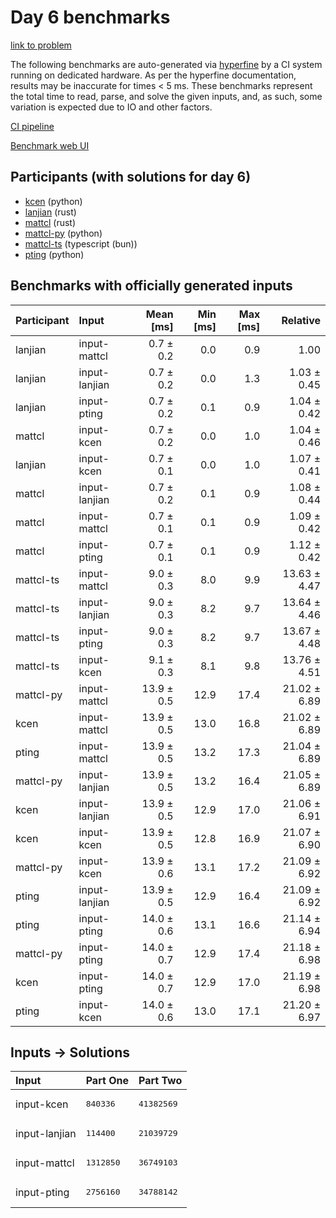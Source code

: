 # Day 6 benchmarks

[link to problem](https://adventofcode.com/2023/day/6)

The following benchmarks are auto-generated via
[hyperfine](https://github.com/sharkdp/hyperfine) by a CI system running on
dedicated hardware. As per the hyperfine documentation, results may be
inaccurate for times < 5 ms. These benchmarks represent the total time to read,
parse, and solve the given inputs, and, as such, some variation is expected due
to IO and other factors.

[CI pipeline](http://ci.papercode.net:8080/teams/main/pipelines/aoc2023)

[Benchmark web UI](https://aoc.ancalagon.black)


## Participants (with solutions for day 6)

- [kcen](https://github.com/kcen/aoc2023) (python)
- [lanjian](https://github.com/lanjian/aoc-2023) (rust)
- [mattcl](https://github.com/mattcl/aoc2023) (rust)
- [mattcl-py](https://github.com/mattcl/aoc2023-py) (python)
- [mattcl-ts](https://github.com/mattcl/aoc2023-js) (typescript (bun))
- [pting](https://github.com/pting/aoc2023) (python)


## Benchmarks with officially generated inputs

| Participant | Input | Mean [ms] | Min [ms] | Max [ms] | Relative |
|:---|:---|---:|---:|---:|---:|
| lanjian | input-mattcl | 0.7 ± 0.2 | 0.0 | 0.9 | 1.00 |
| lanjian | input-lanjian | 0.7 ± 0.2 | 0.0 | 1.3 | 1.03 ± 0.45 |
| lanjian | input-pting | 0.7 ± 0.2 | 0.1 | 0.9 | 1.04 ± 0.42 |
| mattcl | input-kcen | 0.7 ± 0.2 | 0.0 | 1.0 | 1.04 ± 0.46 |
| lanjian | input-kcen | 0.7 ± 0.1 | 0.0 | 1.0 | 1.07 ± 0.41 |
| mattcl | input-lanjian | 0.7 ± 0.2 | 0.1 | 0.9 | 1.08 ± 0.44 |
| mattcl | input-mattcl | 0.7 ± 0.1 | 0.1 | 0.9 | 1.09 ± 0.42 |
| mattcl | input-pting | 0.7 ± 0.1 | 0.1 | 0.9 | 1.12 ± 0.42 |
| mattcl-ts | input-mattcl | 9.0 ± 0.3 | 8.0 | 9.9 | 13.63 ± 4.47 |
| mattcl-ts | input-lanjian | 9.0 ± 0.3 | 8.2 | 9.7 | 13.64 ± 4.46 |
| mattcl-ts | input-pting | 9.0 ± 0.3 | 8.2 | 9.7 | 13.67 ± 4.48 |
| mattcl-ts | input-kcen | 9.1 ± 0.3 | 8.1 | 9.8 | 13.76 ± 4.51 |
| mattcl-py | input-mattcl | 13.9 ± 0.5 | 12.9 | 17.4 | 21.02 ± 6.89 |
| kcen | input-mattcl | 13.9 ± 0.5 | 13.0 | 16.8 | 21.02 ± 6.89 |
| pting | input-mattcl | 13.9 ± 0.5 | 13.2 | 17.3 | 21.04 ± 6.89 |
| mattcl-py | input-lanjian | 13.9 ± 0.5 | 13.2 | 16.4 | 21.05 ± 6.89 |
| kcen | input-lanjian | 13.9 ± 0.5 | 12.9 | 17.0 | 21.06 ± 6.91 |
| kcen | input-kcen | 13.9 ± 0.5 | 12.8 | 16.9 | 21.07 ± 6.90 |
| mattcl-py | input-kcen | 13.9 ± 0.6 | 13.1 | 17.2 | 21.09 ± 6.92 |
| pting | input-lanjian | 13.9 ± 0.5 | 12.9 | 16.4 | 21.09 ± 6.92 |
| pting | input-pting | 14.0 ± 0.6 | 13.1 | 16.6 | 21.14 ± 6.94 |
| mattcl-py | input-pting | 14.0 ± 0.7 | 12.9 | 17.4 | 21.18 ± 6.98 |
| kcen | input-pting | 14.0 ± 0.7 | 12.9 | 17.0 | 21.19 ± 6.98 |
| pting | input-kcen | 14.0 ± 0.6 | 13.0 | 17.1 | 21.20 ± 6.97 |


## Inputs -> Solutions

| Input | Part One | Part Two |
|:---|:---|:---|
|input-kcen|<pre>840336</pre>|<pre>41382569</pre>|
|input-lanjian|<pre>114400</pre>|<pre>21039729</pre>|
|input-mattcl|<pre>1312850</pre>|<pre>36749103</pre>|
|input-pting|<pre>2756160</pre>|<pre>34788142</pre>|